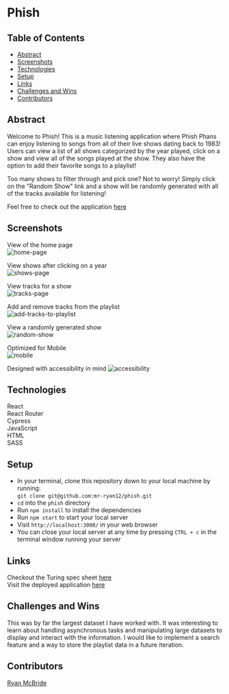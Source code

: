 # Phish
  
## Table of Contents
- [Abstract](#abstract)
- [Screenshots](#screenshots)
- [Technologies](#technologies)
- [Setup](#setup)
- [Links](#links)
- [Challenges and Wins](#challenges-and-wins)
- [Contributors](#contributors)

## Abstract

Welcome to Phish! This is a music listening application where Phish Phans can enjoy listening to songs from all of their live shows dating back to 1983! Users can view a list of all shows categorized by the year played, click on a show and view all of the songs played at the show. They also have the option to add their favorite songs to a playlist!  
  
Too many shows to filter through and pick one? Not to worry! Simply click on the "Random Show" link and a show will be randomly generated with all of the tracks available for listening!  
  
Feel free to check out the application [here](https://phish-showcase.vercel.app/)

## Screenshots  
View of the home page  
![home-page](https://user-images.githubusercontent.com/62816754/156944818-52bca09a-e000-492e-b55d-2fefe0fd78c9.gif)
  
View shows after clicking on a year  
![shows-page](https://user-images.githubusercontent.com/62816754/156944880-9be82c33-9a6a-400c-a3a9-b86c0924c82b.gif)  

View tracks for a show  
![tracks-page](https://user-images.githubusercontent.com/62816754/156944929-2e08bdfd-8941-4cff-905b-b2a6a0475c3c.gif)  

Add and remove tracks from the playlist  
![add-tracks-to-playlist](https://user-images.githubusercontent.com/62816754/156944995-b51582a7-e23c-476c-9d39-77854914a921.gif)  

View a randomly generated show  
![random-show](https://user-images.githubusercontent.com/62816754/156945056-5fc8730b-1729-47e8-bd31-4de2e3d04b2d.gif)  
  
Optimized for Mobile  
![mobile](https://user-images.githubusercontent.com/62816754/156946053-a012d7fc-b6c5-47c9-9fe8-4dcd6c528101.gif)  

Designed with accessibility in mind
![accessibility](https://user-images.githubusercontent.com/62816754/153779998-2e9df566-6394-45c1-86b4-c2e266efbd1d.png)  

   
## Technologies 
React  
React Router  
Cypress  
JavaScript  
HTML  
SASS  

## Setup 
  
- In your terminal, clone this repository down to your local machine by running:  
  `git clone git@github.com:mr-ryan12/phish.git`  
- `cd` into the `phish` directory
- Run `npm install` to install the dependencies
- Run `npm start` to start your local server  
- Visit `http://localhost:3000/` in your web browser
- You can close your local server at any time by pressing `CTRL + c` in the terminal window running your server
   
## Links  
Checkout the Turing spec sheet [here](https://frontend.turing.edu/projects/module-3/showcase.html)  
Visit the deployed application [here](https://phish-showcase.vercel.app/)

## Challenges and Wins  
This was by far the largest dataset I have worked with. It was interesting to learn about handling asynchronous tasks and manipulating large datasets to display and interact with the information. I would like to implement a search feature and a way to store the playlist data in a future iteration.

## Contributors    
[Ryan McBride](https://github.com/mr-ryan12)